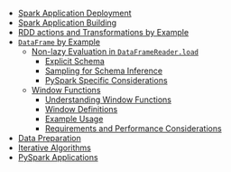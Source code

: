 -   [Spark Application Deployment](01_spark_application_deployment.md#spark-application-deployment)
-   [Spark Application Building](02_spark_application_building.md#spark-application-building)
-   [RDD actions and Transformations by
    Example](03_rdd_actions_and_transformations_by_example.md#rdd-actions-and-transformations-by-example)
-   [`DataFrame` by Example](04_dataframe_by_example.md#dataframe-by-example)
    -   [Non-lazy Evaluation in
        `DataFrameReader.load`](04_dataframe_by_example.md#non-lazy-evaluation-in-dataframereader.load)
        -   [Explicit Schema](04_dataframe_by_example.md#explicit-schema)
        -   [Sampling for Schema
            Inference](04_dataframe_by_example.md#sampling-for-schema-inference)
        -   [PySpark Specific
            Considerations](04_dataframe_by_example.md#pyspark-specific-considerations)
    -   [Window Functions](04_dataframe_by_example.md#window-functions)
        -   [Understanding Window
            Functions](04_dataframe_by_example.md#understanding-window-functions)
        -   [Window Definitions](04_dataframe_by_example.md#window-definitions)
        -   [Example Usage](04_dataframe_by_example.md#example-usage)
        -   [Requirements and Performance
            Considerations](04_dataframe_by_example.md#requirements-and-performance-considerations)
-   [Data Preparation](05_data_preparation.md#data-preparation)
-   [Iterative Algorithms](06_iterative_algorithms.md#iterative-algorithms)
-   [PySpark Applications](07_pyspark_applications.md#pyspark-applications)

